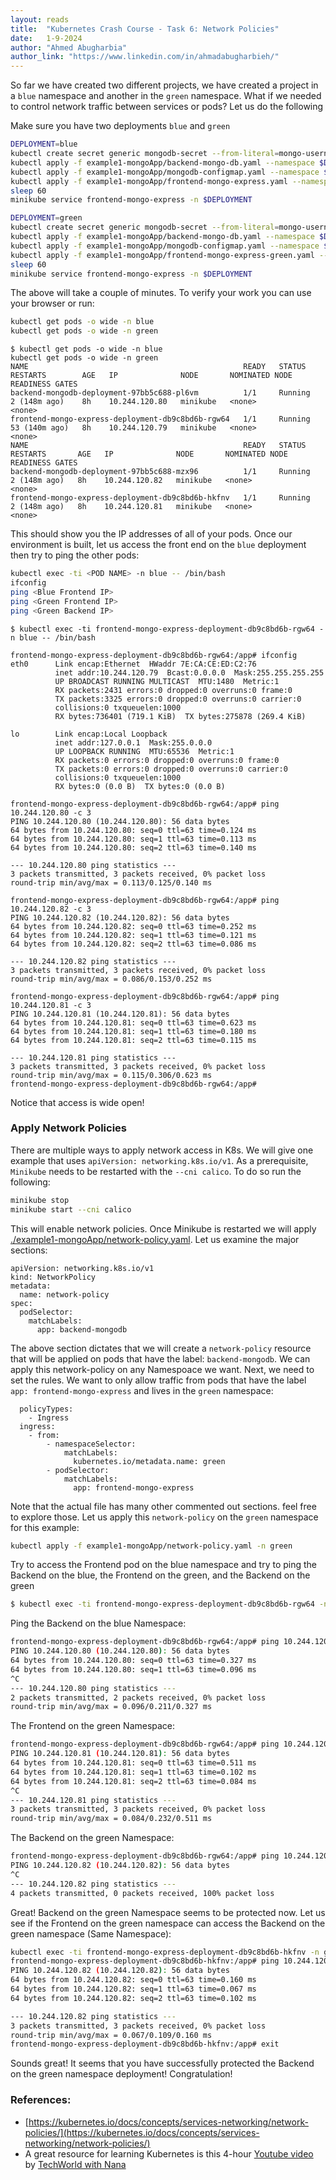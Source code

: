 ```yaml
---
layout: reads
title:  "Kubernetes Crash Course - Task 6: Network Policies"
date:   1-9-2024
author: "Ahmed Abugharbia"
author_link: "https://www.linkedin.com/in/ahmadabugharbieh/"
---
```


So far we have created two different projects, we have created a project in a `blue` namespace and another in the `green` namespace. What if we needed to control network traffic between services or pods?
Let us do the following

Make sure you have two deployments `blue` and `green`
```bash
DEPLOYMENT=blue
kubectl create secret generic mongodb-secret --from-literal=mongo-username=mongouser --from-literal=mongo-password=mongopass --namespace $DEPLOYMENT
kubectl apply -f example1-mongoApp/backend-mongo-db.yaml --namespace $DEPLOYMENT
kubectl apply -f example1-mongoApp/mongodb-configmap.yaml --namespace $DEPLOYMENT
kubectl apply -f example1-mongoApp/frontend-mongo-express.yaml --namespace $DEPLOYMENT
sleep 60
minikube service frontend-mongo-express -n $DEPLOYMENT

DEPLOYMENT=green
kubectl create secret generic mongodb-secret --from-literal=mongo-username=mongouser --from-literal=mongo-password=mongopass --namespace $DEPLOYMENT
kubectl apply -f example1-mongoApp/backend-mongo-db.yaml --namespace $DEPLOYMENT
kubectl apply -f example1-mongoApp/mongodb-configmap.yaml --namespace $DEPLOYMENT
kubectl apply -f example1-mongoApp/frontend-mongo-express-green.yaml --namespace $DEPLOYMENT
sleep 60
minikube service frontend-mongo-express -n $DEPLOYMENT
```

The above will take a couple of minutes. To verify your work you can use your browser or run:

```bash
kubectl get pods -o wide -n blue
kubectl get pods -o wide -n green
```
```
$ kubectl get pods -o wide -n blue
kubectl get pods -o wide -n green
NAME                                                READY   STATUS    RESTARTS        AGE   IP              NODE       NOMINATED NODE   READINESS GATES
backend-mongodb-deployment-97bb5c688-pl6vm          1/1     Running   2 (148m ago)    8h    10.244.120.80   minikube   <none>           <none>
frontend-mongo-express-deployment-db9c8bd6b-rgw64   1/1     Running   53 (140m ago)   8h    10.244.120.79   minikube   <none>           <none>
NAME                                                READY   STATUS    RESTARTS       AGE   IP              NODE       NOMINATED NODE   READINESS GATES
backend-mongodb-deployment-97bb5c688-mzx96          1/1     Running   2 (148m ago)   8h    10.244.120.82   minikube   <none>           <none>
frontend-mongo-express-deployment-db9c8bd6b-hkfnv   1/1     Running   2 (148m ago)   8h    10.244.120.81   minikube   <none>           <none>
```

This should show you the IP addresses of all of your pods. Once our environment is built, let us access the front end on the `blue` deployment then try to ping the other pods:
```bash
kubectl exec -ti <POD NAME> -n blue -- /bin/bash
ifconfig
ping <Blue Frontend IP>
ping <Green Frontend IP>
ping <Green Backend IP>
```

```
$ kubectl exec -ti frontend-mongo-express-deployment-db9c8bd6b-rgw64 -n blue -- /bin/bash
```
```
frontend-mongo-express-deployment-db9c8bd6b-rgw64:/app# ifconfig
eth0      Link encap:Ethernet  HWaddr 7E:CA:CE:ED:C2:76  
          inet addr:10.244.120.79  Bcast:0.0.0.0  Mask:255.255.255.255
          UP BROADCAST RUNNING MULTICAST  MTU:1480  Metric:1
          RX packets:2431 errors:0 dropped:0 overruns:0 frame:0
          TX packets:3325 errors:0 dropped:0 overruns:0 carrier:0
          collisions:0 txqueuelen:1000 
          RX bytes:736401 (719.1 KiB)  TX bytes:275878 (269.4 KiB)

lo        Link encap:Local Loopback  
          inet addr:127.0.0.1  Mask:255.0.0.0
          UP LOOPBACK RUNNING  MTU:65536  Metric:1
          RX packets:0 errors:0 dropped:0 overruns:0 frame:0
          TX packets:0 errors:0 dropped:0 overruns:0 carrier:0
          collisions:0 txqueuelen:1000 
          RX bytes:0 (0.0 B)  TX bytes:0 (0.0 B)
```
```
frontend-mongo-express-deployment-db9c8bd6b-rgw64:/app# ping 10.244.120.80 -c 3
PING 10.244.120.80 (10.244.120.80): 56 data bytes
64 bytes from 10.244.120.80: seq=0 ttl=63 time=0.124 ms
64 bytes from 10.244.120.80: seq=1 ttl=63 time=0.113 ms
64 bytes from 10.244.120.80: seq=2 ttl=63 time=0.140 ms

--- 10.244.120.80 ping statistics ---
3 packets transmitted, 3 packets received, 0% packet loss
round-trip min/avg/max = 0.113/0.125/0.140 ms
```
```
frontend-mongo-express-deployment-db9c8bd6b-rgw64:/app# ping 10.244.120.82 -c 3
PING 10.244.120.82 (10.244.120.82): 56 data bytes
64 bytes from 10.244.120.82: seq=0 ttl=63 time=0.252 ms
64 bytes from 10.244.120.82: seq=1 ttl=63 time=0.121 ms
64 bytes from 10.244.120.82: seq=2 ttl=63 time=0.086 ms

--- 10.244.120.82 ping statistics ---
3 packets transmitted, 3 packets received, 0% packet loss
round-trip min/avg/max = 0.086/0.153/0.252 ms
```
```
frontend-mongo-express-deployment-db9c8bd6b-rgw64:/app# ping 10.244.120.81 -c 3
PING 10.244.120.81 (10.244.120.81): 56 data bytes
64 bytes from 10.244.120.81: seq=0 ttl=63 time=0.623 ms
64 bytes from 10.244.120.81: seq=1 ttl=63 time=0.180 ms
64 bytes from 10.244.120.81: seq=2 ttl=63 time=0.115 ms

--- 10.244.120.81 ping statistics ---
3 packets transmitted, 3 packets received, 0% packet loss
round-trip min/avg/max = 0.115/0.306/0.623 ms
frontend-mongo-express-deployment-db9c8bd6b-rgw64:/app#
```

Notice that access is wide open!

### Apply Network Policies
There are multiple ways to apply network access in K8s. We will give one example that uses `apiVersion: networking.k8s.io/v1`. As a prerequisite, `Minikube` needs to be restarted with the `--cni calico`. To do so run the following:
```bash
minikube stop
minikube start --cni calico
```

This will enable network policies. Once Minikube is restarted we will apply [./example1-mongoApp/network-policy.yaml](https://github.com/Ahmed-AG/k8s-quick-start-tutorial/blob/main/example1-mongoApp/network-policy.yaml). Let us examine the major sections:

```
apiVersion: networking.k8s.io/v1
kind: NetworkPolicy
metadata:
  name: network-policy
spec:
  podSelector:
    matchLabels:
      app: backend-mongodb
```

The above section dictates that we will create a `network-policy` resource that will be applied on pods that have the label: `backend-mongodb`. We can apply this network-policy on any Namespoace we want. Next, we need to set the rules. We want to only allow traffic from pods that have the label `app: frontend-mongo-express` and lives in the `green` namespace:
```
  policyTypes:
    - Ingress
  ingress:
    - from:
        - namespaceSelector:
            matchLabels:
              kubernetes.io/metadata.name: green
        - podSelector:
            matchLabels:
              app: frontend-mongo-express
```
Note that the actual file has many other commented out sections. feel free to explore those.
Let us apply this `network-policy` on the `green` namespace for this example:

```bash
kubectl apply -f example1-mongoApp/network-policy.yaml -n green
```

Try to access the Frontend pod on the blue namespace and try to ping the Backend on the blue, the Frontend on the green, and the Backend on the green

```bash
$ kubectl exec -ti frontend-mongo-express-deployment-db9c8bd6b-rgw64 -n blue -- /bin/bash
```
Ping the Backend on the blue Namespace:
```bash
frontend-mongo-express-deployment-db9c8bd6b-rgw64:/app# ping 10.244.120.80
PING 10.244.120.80 (10.244.120.80): 56 data bytes
64 bytes from 10.244.120.80: seq=0 ttl=63 time=0.327 ms
64 bytes from 10.244.120.80: seq=1 ttl=63 time=0.096 ms
^C
--- 10.244.120.80 ping statistics ---
2 packets transmitted, 2 packets received, 0% packet loss
round-trip min/avg/max = 0.096/0.211/0.327 ms
```
The Frontend on the green Namespace:
```bash
frontend-mongo-express-deployment-db9c8bd6b-rgw64:/app# ping 10.244.120.81
PING 10.244.120.81 (10.244.120.81): 56 data bytes
64 bytes from 10.244.120.81: seq=0 ttl=63 time=0.511 ms
64 bytes from 10.244.120.81: seq=1 ttl=63 time=0.102 ms
64 bytes from 10.244.120.81: seq=2 ttl=63 time=0.084 ms
^C
--- 10.244.120.81 ping statistics ---
3 packets transmitted, 3 packets received, 0% packet loss
round-trip min/avg/max = 0.084/0.232/0.511 ms
```
The Backend on the green Namespace:
```bash
frontend-mongo-express-deployment-db9c8bd6b-rgw64:/app# ping 10.244.120.82
PING 10.244.120.82 (10.244.120.82): 56 data bytes
^C
--- 10.244.120.82 ping statistics ---
4 packets transmitted, 0 packets received, 100% packet loss
```

Great! Backend on the green Namespace seems to be protected now. Let us see if the Frontend on the green namespace can access the Backend on the green namespace (Same Namespace):
```bash
kubectl exec -ti frontend-mongo-express-deployment-db9c8bd6b-hkfnv -n green -- /bin/bash
frontend-mongo-express-deployment-db9c8bd6b-hkfnv:/app# ping 10.244.120.82 -c 3
PING 10.244.120.82 (10.244.120.82): 56 data bytes
64 bytes from 10.244.120.82: seq=0 ttl=63 time=0.160 ms
64 bytes from 10.244.120.82: seq=1 ttl=63 time=0.067 ms
64 bytes from 10.244.120.82: seq=2 ttl=63 time=0.102 ms

--- 10.244.120.82 ping statistics ---
3 packets transmitted, 3 packets received, 0% packet loss
round-trip min/avg/max = 0.067/0.109/0.160 ms
frontend-mongo-express-deployment-db9c8bd6b-hkfnv:/app# exit
```

Sounds great! It seems that you have successfully protected the Backend on the green namespace deployment! Congratulation!

### References:
- [https://kubernetes.io/docs/concepts/services-networking/network-policies/](https://kubernetes.io/docs/concepts/services-networking/network-policies/) 
- A great resource for learning Kubernetes is this 4-hour [Youtube video](https://www.youtube.com/watch?v=X48VuDVv0do&t=3167s) by [TechWorld with Nana](https://www.youtube.com/@TechWorldwithNana)

